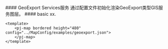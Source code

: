 <cn>
#### GeoExport Services服务
通过配置文件初始化渲染GeoExport类型GIS服务图层。
</cn>

<us>
#### basic
xx.
</us>

```tpl
<template>
	<pj-map bordered height="480" config="../MapConfig/examples/geoexport.json">
	</pj-map>
</template>
```
